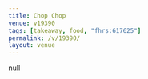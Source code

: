 ```yaml
---
title: Chop Chop
venue: v19390
tags: [takeaway, food, "fhrs:617625"]
permalink: /v/19390/
layout: venue
---
```

null